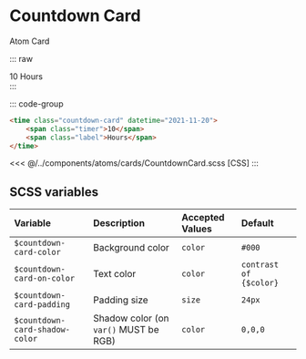 # Countdown Card
<Badge type="tip">Atom</Badge> <Badge type="info">Card</Badge>

::: raw
<div class="dev-section">
    <time class="countdown-card" datetime="2021-11-20">
        <span class="timer">10</span>
        <span class="label">Hours</span>
    </time>
</div>
:::

::: code-group
``` html
<time class="countdown-card" datetime="2021-11-20">
    <span class="timer">10</span>
    <span class="label">Hours</span>
</time>
```
<<< @/../components/atoms/cards/CountdownCard.scss [CSS]
:::

## SCSS variables

| Variable                        | Description                            | Accepted Values | Default                |
|:--------------------------------|:---------------------------------------|:----------------|:-----------------------|
| `$countdown-card-color`         | Background color                       | `color`         | `#000`                 |
| `$countdown-card-on-color`      | Text color                             | `color`         | `contrast of {$color}` |
| `$countdown-card-padding`       | Padding size                           | `size`          | `24px`                 |
| `$countdown-card-shadow-color`  | Shadow color (on `var()` MUST be RGB)  | `color`         | `0,0,0`                |

<style lang="scss">
@use "docs/theme.scss" as theme;
@use "components/atoms/cards/CountdownCard.scss" as * with (
    $countdown-card-color: theme.$primary-color,
);
</style>